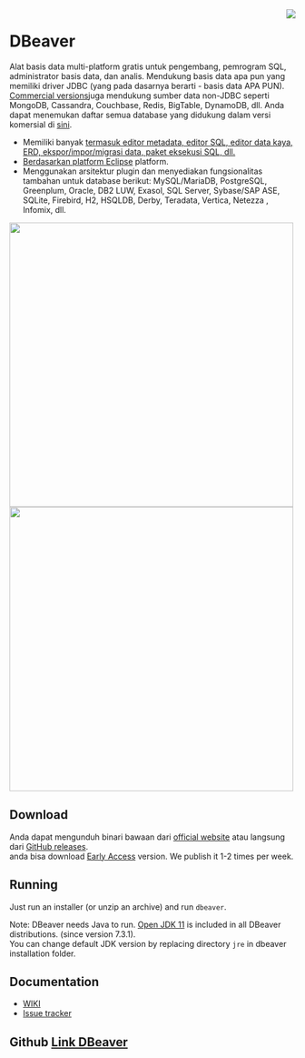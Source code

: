 <img src="https://github.com/dbeaver/dbeaver/wiki/images/dbeaver-icon-64x64.png" align="right"/>

# DBeaver

Alat basis data multi-platform gratis untuk pengembang, pemrogram SQL, administrator basis data, dan analis.
Mendukung basis data apa pun yang memiliki driver JDBC (yang pada dasarnya berarti - basis data APA PUN). 
<a href="https://dbeaver.com/download/">Commercial versions</a>juga mendukung sumber data non-JDBC seperti MongoDB, Cassandra, Couchbase, Redis, BigTable, DynamoDB, dll. Anda dapat menemukan daftar semua database yang didukung dalam versi komersial di
<a href="https://dbeaver.com/databases/">sini</a>.

* Memiliki banyak <a href="https://github.com/dbeaver/dbeaver/wiki">termasuk editor metadata, editor SQL, editor data kaya, ERD, ekspor/impor/migrasi data, paket eksekusi SQL, dll.
* Berdasarkan platform <a href="https://wiki.eclipse.org/Rich_Client_Platform">Eclipse</a> platform.
* Menggunakan arsitektur plugin dan menyediakan fungsionalitas tambahan untuk database berikut: MySQL/MariaDB, PostgreSQL, Greenplum, Oracle, DB2 LUW, Exasol, SQL Server, Sybase/SAP ASE, SQLite, Firebird, H2, HSQLDB, Derby, Teradata, Vertica, Netezza , Infomix, dll.

<a href="https://dbeaver.io/product/dbeaver-ss-classic-new.png"><img src="https://dbeaver.io/product/dbeaver-ss-classic-new.png" width="500"/></a>
<a href="https://user-images.githubusercontent.com/100669802/209051360-3a18d38c-320d-4fdc-9bab-3907f62734d8.png"><img src="https://user-images.githubusercontent.com/100669802/209051360-3a18d38c-320d-4fdc-9bab-3907f62734d8.png" width="500"/></a>
   
## Download

Anda dapat mengunduh binari bawaan dari <a href="https://dbeaver.io/download" target="_blank">official website</a> atau langsung dari <a href="https://github.com/dbeaver/dbeaver/releases">GitHub releases</a>.  
anda bisa download <a href="https://dbeaver.io/files/ea" target="_blank">Early Access</a> version. We publish it 1-2 times per week.  

## Running

Just run an installer (or unzip an archive) and run `dbeaver`.  

Note: DBeaver needs Java to run. <a href="https://adoptopenjdk.net/" target="_blank">Open JDK 11</a> is included in all DBeaver distributions. (since version 7.3.1).  
You can change default JDK version by replacing directory `jre` in dbeaver installation folder.

## Documentation

* <a href="https://github.com/dbeaver/dbeaver/wiki">WIKI</a>
* <a href="https://github.com/dbeaver/dbeaver/issues">Issue tracker</a>

## Github [Link DBeaver](https://github.com/dbeaver/dbeaver)
